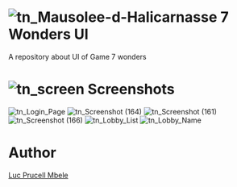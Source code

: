 # ![tn_Mausolee-d-Halicarnasse](https://user-images.githubusercontent.com/31856838/98717856-ae3d7400-239e-11eb-83b6-a53194632d08.jpg)  7 Wonders UI   

A repository about UI of Game 7 wonders  

# ![tn_screen](https://user-images.githubusercontent.com/31856838/98729017-4e00ff00-23ab-11eb-9905-89ad925ee559.png) Screenshots

![tn_Login_Page](https://user-images.githubusercontent.com/31856838/99744163-35e65980-2ae8-11eb-9c07-6a6e86bab20a.jpg)
![tn_Screenshot (164)](https://user-images.githubusercontent.com/31856838/98872749-20d64e80-2488-11eb-850e-6e63ee16326a.png)
![tn_Screenshot (161)](https://user-images.githubusercontent.com/31856838/98737752-ba81fb00-23b7-11eb-9661-f805c0bf3550.png)
![tn_Screenshot (166)](https://user-images.githubusercontent.com/31856838/98872751-22a01200-2488-11eb-9bcc-3b97a39279d3.png)
![tn_Lobby_List](https://user-images.githubusercontent.com/31856838/99744166-37178680-2ae8-11eb-9425-2efb31c4ee14.jpg)
![tn_Lobby_Name](https://user-images.githubusercontent.com/31856838/99744167-37b01d00-2ae8-11eb-8c11-ba7f819d19c0.jpg)




   

# Author
<a href = "https://twitter.com/lucmbele" />Luc Prucell Mbele
